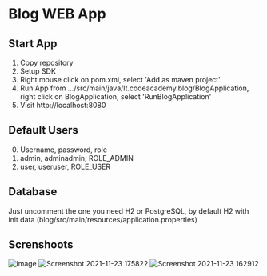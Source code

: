 # Blog WEB App

## Start App
1. Copy repository
2. Setup SDK
3. Right mouse click on pom.xml, select 'Add as maven project'.
4. Run App from .../src/main/java/lt.codeacademy.blog/BlogApplication, right click on BlogApplication, select 'RunBlogApplication'
5. Visit http://localhost:8080

## Default Users
0. Username, password, role
1. admin, adminadmin, ROLE_ADMIN
2. user, useruser, ROLE_USER

## Database
Just uncomment the one you need H2 or PostgreSQL, by default H2 with init data (blog/src/main/resources/application.properties)

## Screnshoots
![image](https://user-images.githubusercontent.com/70883106/143043298-2598626a-e651-4def-b361-f1cd476b5a3a.png)
![Screenshot 2021-11-23 175822](https://user-images.githubusercontent.com/70883106/143058785-b6a311fc-c538-4320-bd9f-80c11a2fb594.jpg)
![Screenshot 2021-11-23 162912](https://user-images.githubusercontent.com/70883106/143043555-8f8ac907-571b-4821-95d2-44cfa45aca9f.jpg)
